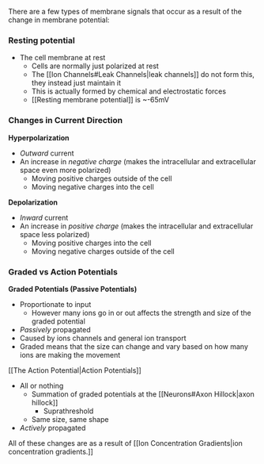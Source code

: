 There are a few types of membrane signals that occur as a result of the change in membrane potential:

### Resting potential

- The cell membrane at rest
	- Cells are normally just polarized at rest
	- The [[Ion Channels#Leak Channels|leak channels]] do not form this, they instead just maintain it
	- This is actually formed by chemical and electrostatic forces
	- [[Resting membrane potential]] is ~-65mV

### Changes in Current Direction

**Hyperpolarization**
- *Outward* current
- An increase in *negative* *charge* (makes the intracellular and extracellular space even more polarized)
	- Moving positive charges outside of the cell
	- Moving negative charges into the cell

**Depolarization**
- *Inward* current
- An increase in *positive* *charge* (makes the intracellular and extracellular space less polarized)
	- Moving positive charges into the cell
	- Moving negative charges outside of the cell

### Graded vs Action Potentials

**Graded Potentials (Passive Potentials)**
- Proportionate to input
	- However many ions go in or out affects the strength and size of the graded potential
- *Passively* propagated
- Caused by ions channels and general ion transport
- Graded means that the size can change and vary based on how many ions are making the movement

[[The Action Potential|Action Potentials]]
- All or nothing
	- Summation of graded potentials at the [[Neurons#Axon Hillock|axon hillock]]
		- Suprathreshold
	- Same size, same shape
- *Actively* propagated

All of these changes are as a result of [[Ion Concentration Gradients|ion concentration gradients.]]

